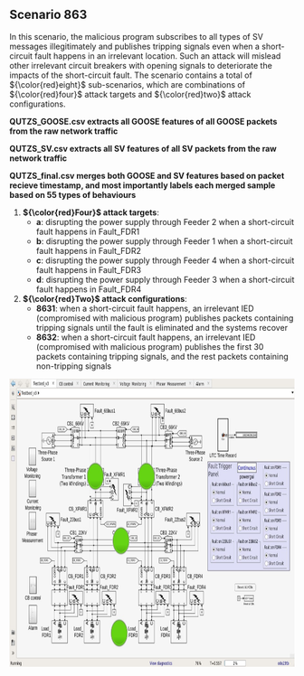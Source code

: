 ## Scenario 863
In this scenario, the malicious program subscribes to all types of SV messages illegitimately and publishes tripping signals even when a short-circuit fault happens in an irrelevant location. Such an attack will mislead other irrelevant circuit breakers with opening signals to deteriorate the impacts of the short-circuit fault. The scenario contains a total of ${\color{red}eight}$ sub-scenarios, which are combinations of ${\color{red}four}$ attack targets and ${\color{red}two}$ attack configurations.

**QUTZS_GOOSE.csv extracts all GOOSE features of all GOOSE packets from the raw network traffic**

**QUTZS_SV.csv extracts all SV features of all SV packets from the raw network traffic**

**QUTZS_final.csv merges both GOOSE and SV features based on packet recieve timestamp, and most importantly labels each merged sample based on 55 types of behaviours**

1. **${\color{red}Four}$ attack targets**: 
   - **a**: disrupting the power supply through Feeder 2 when a short-circuit fault happens in Fault_FDR1
   - **b**: disrupting the power supply through Feeder 1 when a short-circuit fault happens in Fault_FDR2
   - **c**: disrupting the power supply through Feeder 4 when a short-circuit fault happens in Fault_FDR3
   - **d**: disrupting the power supply through Feeder 3 when a short-circuit fault happens in Fault_FDR4
2. **${\color{red}Two}$ attack configurations**:
   - **8631**: when a short-circuit fault happens, an irrelevant IED (compromised with malicious program) publishes packets containing tripping signals until the fault is eliminated and the systems recover
   - **8632**: when a short-circuit fault happens, an irrelevant IED (compromised with malicious program) publishes the first 30 packets containing tripping signals, and the rest packets containing non-tripping signals

<img src="https://github.com/CSCRC-SCREED/QUT-ZSS-2023/blob/main/PrimaryPlant.jpg" alt="" width="800" height="510" />
